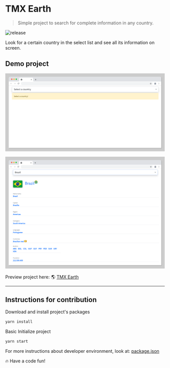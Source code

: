 # TMX Earth

> Simple project to search for complete information in any country.

![release](https://img.shields.io/github/release-date/tjmelo/tmx-earth?label=Release)


Look for a certain country in the select list and see all its information on screen.

## Demo project

![Screen](https://github.com/tjmelo/tmx-earth/blob/main/public/select-country1.png)


![Screen](https://github.com/tjmelo/tmx-earth/blob/main/public/select-country2.png)



Preview project here:
:earth_americas: [TMX Earth](https://tjmelo.github.io/tmx-earth/)

<hr>

## Instructions for contribution

Download and install project's packages

```javascript
yarn install
```

Basic Initialize project

```javascript
yarn start
```

For more instructions about developer environment, look at: [package.json](https://github.com/tjmelo/tmx-earth/blob/main/package.json)

:fire: Have a code fun!
